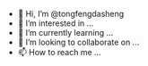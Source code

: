 - 👋 Hi, I’m @tongfengdasheng
- 👀 I’m interested in ...
- 🌱 I’m currently learning ...
- 💞️ I’m looking to collaborate on ...
- 📫 How to reach me ...

<!---
tongfengdasheng/tongfengdasheng is a ✨ special ✨ repository because its `README.md` (this file) appears on your GitHub profile.
You can click the Preview link to take a look at your changes.
--->
